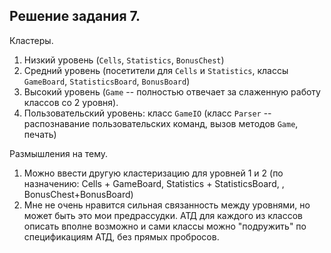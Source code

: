 ## Решение задания 7.
Кластеры.
1. Низкий уровень (`Cells`, `Statistics`, `BonusChest`)
2. Средний уровень (посетители для `Cells` и `Statistics`, классы `GameBoard`, `StatisticsBoard`, `BonusBoard`)
3. Высокий уровень (`Game` -- полностью отвечает за слаженную работу классов со 2 уровня).
4. Пользовательский уровень: класс `GameIO` (класс `Parser` -- распознавание пользовательских команд, вызов методов `Game`, печать) 
     
Размышления на тему.
1. Можно ввести другую кластеризацию для уровней 1 и 2 (по назначению: Cells + GameBoard, Statistics + StatisticsBoard, , BonusChest+BonusBoard)
2. Мне не очень нравится сильная связанность между уровнями, но может быть это мои предрассудки. АТД для каждого из классов описать вполне возможно и сами классы можно "подружить" по спецификациям АТД, без прямых пробросов.
